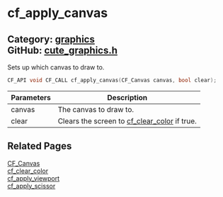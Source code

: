[](../header.md ':include')

# cf_apply_canvas

Category: [graphics](/api_reference?id=graphics)  
GitHub: [cute_graphics.h](https://github.com/RandyGaul/cute_framework/blob/master/include/cute_graphics.h)  
---

Sets up which canvas to draw to.

```cpp
CF_API void CF_CALL cf_apply_canvas(CF_Canvas canvas, bool clear);
```

Parameters | Description
--- | ---
canvas | The canvas to draw to.
clear | Clears the screen to [cf_clear_color](/graphics/cf_clear_color.md) if true.

## Related Pages

[CF_Canvas](/graphics/cf_canvas.md)  
[cf_clear_color](/graphics/cf_clear_color.md)  
[cf_apply_viewport](/graphics/cf_apply_viewport.md)  
[cf_apply_scissor](/graphics/cf_apply_scissor.md)  
